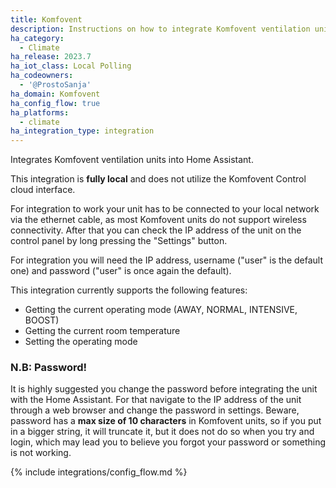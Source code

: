 ```yaml
---
title: Komfovent
description: Instructions on how to integrate Komfovent ventilation units into Home Assistant.
ha_category:
  - Climate
ha_release: 2023.7
ha_iot_class: Local Polling
ha_codeowners:
  - '@ProstoSanja'
ha_domain: Komfovent
ha_config_flow: true
ha_platforms:
  - climate
ha_integration_type: integration
---
```


Integrates Komfovent ventilation units into Home Assistant.

This integration is **fully local** and does not utilize the Komfovent Control cloud interface.

For integration to work your unit has to be connected to your local network via the ethernet cable, as most Komfovent units do not support wireless connectivity. After that you can check the IP address of the unit on the control panel by long pressing the "Settings" button.  
  
For integration you will need the IP address, username ("user" is the default one) and password ("user" is once again the default).  

This integration currently supports the following features:

- Getting the current operating mode (AWAY, NORMAL, INTENSIVE, BOOST)
- Getting the current room temperature
- Setting the operating mode
  
### N.B: Password!  
It is highly suggested you change the password before integrating the unit with the Home Assistant. For that navigate to the IP address of the unit through a web browser and change the password in settings. Beware, password has a **max size of 10 characters** in Komfovent units, so if you put in a bigger string, it will truncate it, but it does not do so when you try and login, which may lead you to believe you forgot your password or something is not working.

{% include integrations/config_flow.md %}
